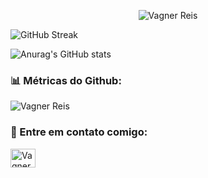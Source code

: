 
<p align="center">
  <img src="https://github.com/vagnereis/vagnereis/raw/main/banner.gif" alt="Vagner Reis">
</p>

<!--
How to make the bio gif ?
Thanks to [matyo91](https://github.com/matyo91)
I made my with https://codesandbox.io/s/github-profile-2ijk7
Then i recorded my screen to gif on Mac with Quicktime  and save result to [assets/github.mov](assets/github.mov)
This [GIF converter](https://ezgif.com/video-to-gif) help me to create a dedicated command that convert MOV to GIF.
Then i save result to [assets/github.gif](assets/github.gif)
-->




![GitHub Streak](https://github-readme-streak-stats.herokuapp.com?user=vagnereis&theme=dark&hide_border=true&date_format=n%2Fj%5B%2FY%5D)

![Anurag's GitHub stats](https://github-readme-stats.vercel.app/api?username=vagnereis&show_icons=true&theme=dark)


<!--
- 📫 Fale comigo em **vagnertech@gmail.com**
- 🔭 I’m currently working on this page. 
- 🔭 Atualmente estou trabalhando nos projetos XXXXX
- 👯 Eu procuro colaborar em **projetos de ciência de dados e IA**
- 📝 Eu regularmente escrevo em
- 💬 Me pergunte sobre **tecnologia, ciência de dados)**
- 📫 Fale comigo em **vagnertech@gmail.com**
- 📄 Saiba mais sobre mim em [https://www.linkedin.com/in/vagner-reis](https://www.linkedin.com/in/vagner-reis)
- ⚡ Habilidades: me comunico bem, gosto de trabalhar em equipe,  me sinto confiante para construir produtos e servicos de software
-->

<h3 align="left"> 📊 Métricas do Github: </h3>
<p align="left"> <img src="https://komarev.com/ghpvc/?username=vagnereis&label=Profile%20views&color=0e75b6&style=flat" alt="Vagner Reis" /> </p>


<h3 align="left">🔗 Entre em contato comigo:</h3>

<a href="https://linkedin.com/in/vagner-reis" target="blank"><img align="center" src="https://raw.githubusercontent.com/rahuldkjain/github-profile-readme-generator/master/src/images/icons/Social/linked-in-alt.svg" alt="Vagner Reis" height="30" width="40" /></a>

